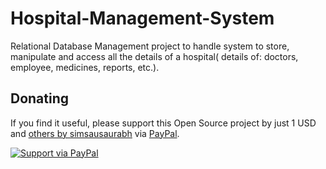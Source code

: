 # Hospital-Management-System
Relational Database Management project to handle system to store, manipulate and access all the details of a hospital( details of: doctors, employee, medicines, reports, etc.).

## Donating
If you find it useful, please support this Open Source project by just 1 USD and [others by simsausaurabh](https://github.com/simsausaurabh) via [PayPal](https://www.paypal.me/simsausaurabh/1usd).

[![Support via PayPal][paypal-button]](https://www.paypal.me/simsausaurabh/1usd)

[twolfson-projects]: https://github.com/simsausaurabh?tab=repositories
[paypal-button]: http://rawgit.com/twolfson/paypal-github-button/master/dist/button.svg
[paypal-twolfson]: https://www.paypal.me/simsausaurabh/1usd
